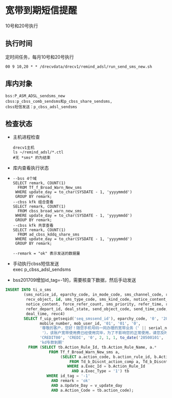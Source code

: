 # 宽带到期短信提醒

10号和20号执行

## 执行时间

定时间任务，每月10号和20号执行

```
00 9 10,20 * * /drecvdata/drecv1/remind_adsl/run_send_sms_new.sh
```

## 库内对象

```
bss:P_ASM_ADSL_sendsms_new
cbss:p_cbss_comb_sendsms和p_cbss_share_sendsms,
cbss短信发送：p_cbss_adsl_sendsms
```

## 检查状态

* 主机进程检查

  ```
  drecv1主机
  ls ~/remind_adsl/*.ctl
  #无 *sms* 的为结束
  ```

* 库内查看执行状态

* ```
  --bss 4个域
  SELECT remark, COUNT(1)
    FROM Tf_f_Broad_Warn_New_sms
   WHERE update_day = to_char(SYSDATE - 1, 'yyyymmdd')
   GROUP BY remark;
  --cbss kfk 组合查看
  SELECT remark, COUNT(1)
    FROM cbss_broad_warn_new_sms
   WHERE update_day = to_char(SYSDATE - 1, 'yyyymmdd')
   GROUP BY remark;
  --cbss kfk 共享查看
  SELECT remark, COUNT(1)
    FROM ad_cbss_kddq_share_sms
   WHERE update_day = to_char(SYSDATE - 1, 'yyyymmdd')
   GROUP BY remark;

  --remark = "ok" 表示发送的数据量
  ```
* 手动执行cbss短信发送  
     exec p\_cbss\_adsl\_sendsms

* bss201709增加id\_tag=-1的，需要核查下数据，然后手动发送

```sql
INSERT INTO ti_o_sms
        (sms_notice_id, eparchy_code, in_mode_code, sms_channel_code, recv_object_type,
         recv_object, id, sms_type_code, sms_kind_code, notice_content_type,
         notice_content, force_refer_count, sms_priority, refer_time, refer_staff_id,
         refer_depart_id, deal_state, send_object_code, send_time_code, send_count_code,
         deal_time, revc4)
        SELECT f_uip_getseqid('seq_smssend_id'), eparchy_code, '0', '28', '00',
               mobile_number, mob_user_id, '01', '01', '0',
               '尊敬的客户，您好！随您手机号码一同办理的宽带业务（' || serial_number ||
                '），该账户宽带使用费已经使用完毕，为了不影响您的正常使用，请您及时到就近联通营业厅进行缴费，谢谢！', 1, 9999, SYSDATE,
               'CREDIT00', 'CREDI', '0', 2, 1, 1, to_date('20500101', 'yyyymmdd'),
               'kd专款到期'
          FROM (SELECT tb.Action_Rule_Id, tb.Action_Rule_Name, a.*
                   FROM Tf_f_Broad_Warn_New_sms a,
                        (SELECT a.action_code, b.action_rule_id, b.Action_Rule_Name
                            FROM Td_b_Discnt_action_comp a, Td_b_Discnt_action_rule b
                           WHERE a.Exec_Id = b.Action_Rule_Id
                             AND a.Exec_Type = '1') tb
                  WHERE id_tag = '-1'
                    AND remark = 'ok'
                    AND a.Update_Day = v_update_day
                    AND a.Action_Code = tb.action_code);
```



